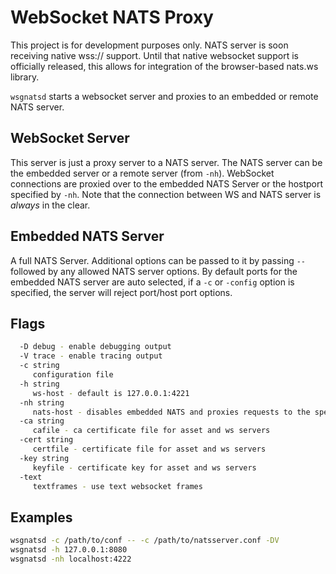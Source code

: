 # WebSocket NATS Proxy

This project is for development purposes only. NATS server is soon receiving native wss:// support.
Until that native websocket support is officially released, this allows for integration of the
browser-based nats.ws library.

`wsgnatsd` starts a websocket server and proxies to an embedded or remote NATS server.

## WebSocket Server

This server is just a proxy server to a NATS server. The NATS server can be the embedded
server or a remote server (from `-nh`). WebSocket connections are proxied over to the
embedded NATS Server or the hostport specified by `-nh`. Note that the connection between
WS and NATS server is *always* in the clear.

## Embedded NATS Server

A full NATS Server. Additional options can be passed to it by passing `--` followed by any
allowed NATS server options. By default ports for the embedded NATS server are auto selected,
if a `-c` or `-config` option is specified, the server will reject port/host port options.

## Flags

```bash
  -D debug - enable debugging output
  -V trace - enable tracing output
  -c string
     configuration file
  -h string
     ws-host - default is 127.0.0.1:4221
  -nh string
     nats-host - disables embedded NATS and proxies requests to the specified hostport
  -ca string
     cafile - ca certificate file for asset and ws servers
  -cert string
     certfile - certificate file for asset and ws servers
  -key string
     keyfile - certificate key for asset and ws servers
  -text
     textframes - use text websocket frames
```

## Examples

```bash
wsgnatsd -c /path/to/conf -- -c /path/to/natsserver.conf -DV
wsgnatsd -h 127.0.0.1:8080
wsgnatsd -nh localhost:4222
```
